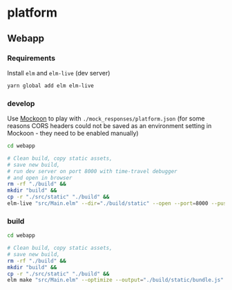 # platform

## Webapp

### Requirements

Install `elm` and `elm-live` (dev server)

```bash
yarn global add elm elm-live
```

### develop

Use [Mockoon](https://mockoon.com/) to play with `./mock_responses/platform.json` (for some reasons CORS headers could not be saved as an environment setting in Mockoon - they need to be enabled manually)

```bash
cd webapp

# Clean build, copy static assets,
# save new build,
# run dev server on port 8000 with time-travel debugger
# and open in browser
rm -rf "./build" &&
mkdir "build" &&
cp -r "./src/static" "./build" &&
elm-live "src/Main.elm" --dir="./build/static" --open --port=8000 --pushstate --start-page "index.html" -- --debug --output="./build/static/bundle.js"
```

### build

```bash
cd webapp

# Clean build, copy static assets,
# save new build,
rm -rf "./build" &&
mkdir "build" &&
cp -r "./src/static" "./build" &&
elm make "src/Main.elm" --optimize --output="./build/static/bundle.js"
```
